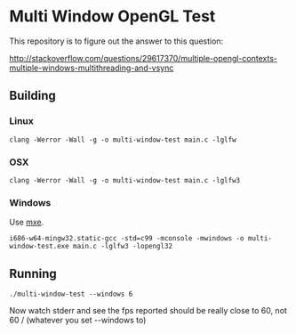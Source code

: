 # Multi Window OpenGL Test

This repository is to figure out the answer to this question:

http://stackoverflow.com/questions/29617370/multiple-opengl-contexts-multiple-windows-multithreading-and-vsync

## Building

### Linux

```
clang -Werror -Wall -g -o multi-window-test main.c -lglfw
```

### OSX

```
clang -Werror -Wall -g -o multi-window-test main.c -lglfw3
```

### Windows

Use [mxe](http://mxe.cc/).

```
i686-w64-mingw32.static-gcc -std=c99 -mconsole -mwindows -o multi-window-test.exe main.c -lglfw3 -lopengl32
```

## Running

```
./multi-window-test --windows 6
```

Now watch stderr and see the fps reported should be really close to 60, not
60 / (whatever you set --windows to)
